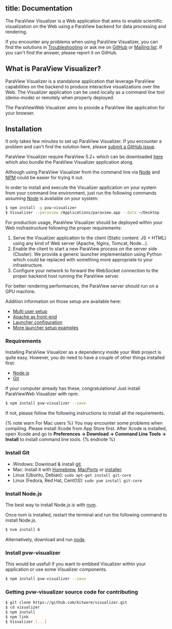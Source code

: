 title: Documentation
---

The ParaView Visualizer is a Web application that aims to enable scientific visualization on the Web using a ParaView backend for data processing and rendering.

If you encounter any problems when using ParaView Visualizer, you can find the solutions in [Troubleshooting](troubleshooting.html) or ask me on [GitHub](https://github.com/kitware/visualizer/issues) or [Mailing list](http://www.paraview.org/mailman/listinfo/paraview). If you can't find the answer, please report it on GitHub.

## What is ParaView Visualizer?

ParaView Visualizer is a standalone application that leverage ParaView capabilities on the backend to produce interactive visualizations over the Web. The Visualizer application can be used locally as a command line tool (demo-mode) or remotely when properly deployed.

The ParaViewWeb Visualizer aims to provide a ParaView like application for your browser.

## Installation

It only takes few minutes to set up ParaView Visualizer. If you encounter a problem and can't find the solution here, please [submit a GitHub issue](https://github.com/kitware/visualizer/issues).

ParaView Visualizer require ParaView 5.2+ which can be downloaded [here](http://www.paraview.org/download/) which also bundle the ParaView Visualizer application along.

Although using ParaView Visualizer from the command line via [Node](https://nodejs.org/en/) and [NPM](https://www.npmjs.com/) could be easier for trying it out.

In order to install and execute the Visualizer application on your system from your command line environment, just run the following commands assuming [Node](https://nodejs.org/en/) is available on your system:

```sh
$ npm install -g pvw-visualizer
$ Visualizer --paraview /Applications/paraview.app --data ~/Desktop
```

For production usage, ParaView Visualizer should be deployed within your Web insfrastructure following the proper requirements: 

1) Serve the Visualizer application to the client (Static content: JS + HTML) using any kind of Web server (Apache, Nginx, Tomcat, Node...).
2) Enable the client to start a new ParaView process on the server side (Cluster). We provide a generic launcher implementation using Python which could be replaced with something more appropriate to your infrastructure. 
3) Configure your network to forward the WebSocket connection to the proper backend host running the ParaView server.

For better rendering performances, the ParaView server should run on a GPU machine.

Addition information on those setup are available here:

- [Multi user setup](/visualizer/docs/guides/multi_user_setup.html)
- [Apache as front-end](/visualizer/docs/guides/apache_front_end.html)
- [Launcher configuration](/visualizer/docs/guides/python_launcher.html)
- [More launcher setup examples](/visualizer/docs/guides/launching_examples.html)

### Requirements

Installing ParaView Visualizer as a dependency inside your Web project is quite easy. However, you do need to have a couple of other things installed first:

- [Node.js](http://nodejs.org/)
- [Git](http://git-scm.com/)

If your computer already has these, congratulations! Just install ParaViewWeb Visualizer with npm:

``` bash
$ npm install pvw-visualizer --save
```

If not, please follow the following instructions to install all the requirements.

{% note warn For Mac users %}
You may encounter some problems when compiling. Please install Xcode from App Store first. After Xcode is installed, open Xcode and go to **Preferences -> Download -> Command Line Tools -> Install** to install command line tools.
{% endnote %}

### Install Git

- Windows: Download & install [git](https://git-scm.com/download/win).
- Mac: Install it with [Homebrew](http://mxcl.github.com/homebrew/), [MacPorts](http://www.macports.org/) or [installer](http://sourceforge.net/projects/git-osx-installer/).
- Linux (Ubuntu, Debian): `sudo apt-get install git-core`
- Linux (Fedora, Red Hat, CentOS): `sudo yum install git-core`

### Install Node.js

The best way to install Node.js is with [nvm](https://github.com/creationix/nvm).

Once nvm is installed, restart the terminal and run the following command to install Node.js.

``` bash
$ nvm install 6
```

Alternatively, download and run [node](http://nodejs.org/).

### Install pvw-visualizer

This would be usefull if you want to embbed Visualizer within your application or use some Visualizer components. 

``` bash
$ npm install pvw-visualizer --save
```

### Getting pvw-visualizer source code for contributing

``` bash
$ git clone https://github.com/kitware/visualizer.git
$ cd visualizer
$ npm install
$ npm link
$ Visualizer [...]
```

